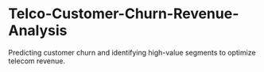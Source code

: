 # Telco-Customer-Churn-Revenue-Analysis
Predicting customer churn and identifying high-value segments to optimize telecom revenue.
